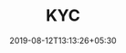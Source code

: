 ---
title: "KYC"
date: 2019-08-12T13:13:26+05:30
type: "credit-report"
layout: "report-shipped"

currentinfo: 'completed'
currentpayment: 'completed'
currentkyc: 'completed'
currentreport: 'completed'

loggedin: true
progressBar: false
breadcrumb: true
reportinfo: true
containernormal: true
reportlist: false
---